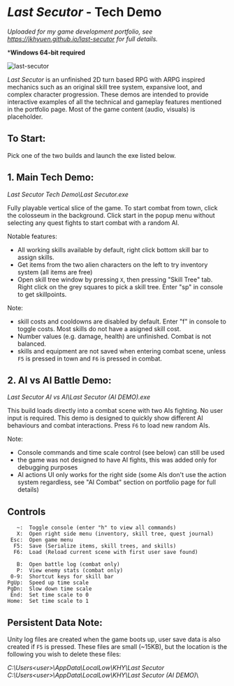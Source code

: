 # *Last Secutor* - Tech Demo
*Uploaded for my game development portfolio, see https://jkhyuen.github.io/last-secutor for full details.*

***Windows 64-bit required** 

![last-secutor](https://github.com/JKHYuen/LastSecutorBuild/assets/53157428/2eb9e8d6-0fd0-4f9e-8589-0ca0a219762a)

*Last Secutor* is an unfinished 2D turn based RPG with ARPG inspired mechanics such as an original skill tree system, expansive loot, and complex character progression. These demos are intended to provide interactive examples of all the technical and gameplay features mentioned in the portfolio page. Most of the game content (audio, visuals) is placeholder.

## To Start:
Pick one of the two builds and launch the exe listed below.

## 1. **Main Tech Demo**:
*Last Secutor Tech Demo\Last Secutor.exe*

Fully playable vertical slice of the game. To start combat from town, click the colosseum in the background. Click start in the popup menu without selecting any quest fights to start combat with a random AI. 

Notable features:
 - All working skills available by default, right click bottom skill bar to assign skills.
 - Get items from the two alien characters on the left to try inventory system (all items are free)
 - Open skill tree window by pressing ```X```, then pressing "Skill Tree" tab. Right click on the grey squares to pick a skill tree. Enter "sp" in console to get skillpoints.

Note:
 - skill costs and cooldowns are disabled by default. Enter "f" in console to toggle costs. Most skills do not have a asigned skill cost.
 - Number values (e.g. damage, health) are unfinished. Combat is not balanced.
 - skills and equipment are not saved when entering combat scene, unless ```F5``` is pressed in town and ```F6``` is pressed in combat.

## 2. **AI vs AI Battle Demo**: 
*Last Secutor AI vs AI\Last Secutor (AI DEMO).exe*

This build loads directly into a combat scene with two AIs fighting. No user input is required. This demo is designed to quickly show different AI behaviours and combat interactions.  Press ```F6``` to load new random AIs. 

Note:
 - Console commands and time scale control (see below) can still be used
 - the game was not designed to have AI fights, this was added only for debugging purposes
 - AI actions UI only works for the right side (some AIs don't use the action system regardless, see "AI Combat" section on portfolio page for full details)

## Controls
       ~:  Toggle console (enter "h" to view all commands)
       X:  Open right side menu (inventory, skill tree, quest journal)
     Esc:  Open game menu
      F5:  Save (Serialize items, skill trees, and skills)
      F6:  Load (Reload current scene with first user save found)

       B:  Open battle log (combat only)
       P:  View enemy stats (combat only)
     0-9:  Shortcut keys for skill bar
    PgUp:  Speed up time scale
    PgDn:  Slow down time scale
     End:  Set time scale to 0
    Home:  Set time scale to 1

## Persistent Data Note:
Unity log files are created when the game boots up, user save data is also created if ```F5``` is pressed. These files are small (~15KB), but the location is the following you wish to delete these files:

*C:\Users\<user>\AppData\LocalLow\KHY\Last Secutor*\
*C:\Users\<user>\AppData\LocalLow\KHY\Last Secutor (AI DEMO)*\
